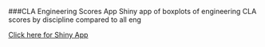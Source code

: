 ###CLA Engineering Scores App
Shiny app of boxplots of engineering CLA scores by discipline compared to all eng

[Click here for Shiny App](https://baileyp.shinyapps.io/CLA_engineering_disciplines)
